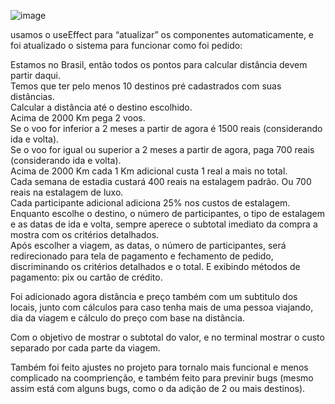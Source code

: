 ![image](https://github.com/user-attachments/assets/26fde5c4-f3b7-4922-9036-31d8700d3e00)


usamos o useEffect para “atualizar” os componentes automaticamente, e foi atualizado o sistema para funcionar como foi pedido: 

Estamos no Brasil, então todos os pontos para calcular distância devem partir daqui. <br>
Temos que ter pelo menos 10 destinos pré cadastrados com suas distâncias.<br>
Calcular a distância até o destino escolhido.<br>
Acima de 2000 Km pega 2 voos.<br>
Se o voo for inferior a 2 meses a partir de agora é 1500 reais (considerando ida e volta).<br>
Se o voo for igual ou superior a 2 meses a partir de agora, paga 700 reais (considerando ida e volta).<br>
Acima de 2000 Km cada 1 Km adicional custa 1 real a mais no total.<br>
Cada semana de estadia custará 400 reais na estalagem padrão. Ou 700 reais na estalagem de luxo.<br>
Cada participante adicional adiciona 25% nos custos de estalagem.<br>
Enquanto escolhe o destino, o número de participantes, o tipo de estalagem e as datas de ida e volta, sempre aperece o subtotal imediato da compra a mostra com os critérios detalhados.<br>
Após escolher a viagem, as datas, o número de participantes, será redirecionado para tela de pagamento e fechamento de pedido, discriminando os critérios detalhados e o total. E exibindo métodos de pagamento: pix ou cartão de crédito.<br>

Foi adicionado agora distância e preço também com um subtitulo dos locais, junto com cálculos para caso tenha mais de uma pessoa viajando, dia da viagem e cálculo do preço com base na distância.  

Com o objetivo de mostrar o subtotal do valor, e no terminal mostrar o custo separado por cada parte da viagem.

Também foi feito ajustes no projeto para tornalo mais funcional e menos complicado na coomprienção, e também feito para previnir bugs (mesmo assim está com alguns bugs, como o da adição de 2 ou mais destinos).


